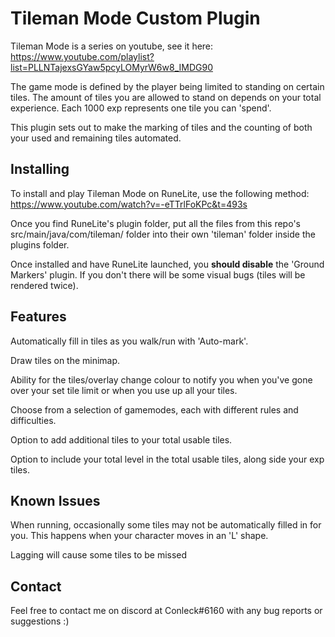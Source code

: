 # Tileman Mode Custom Plugin 
Tileman Mode is a series on youtube, see it here: https://www.youtube.com/playlist?list=PLLNTajexsGYaw5pcyLOMyrW6w8_IMDG90

The game mode is defined by the player being limited to standing on certain tiles. The amount of tiles you are allowed to stand on depends on your total experience. Each 1000 exp represents one tile you can 'spend'. 

This plugin sets out to make the marking of tiles and the counting of both your used and remaining tiles automated.

## Installing 
To install and play Tileman Mode on RuneLite, use the following method: https://www.youtube.com/watch?v=-eTTrlFoKPc&t=493s

Once you find RuneLite's plugin folder, put all the files from this repo's src/main/java/com/tileman/ folder into their own 'tileman' folder inside the plugins folder.

Once installed and have RuneLite launched, you <b>should disable</b> the 'Ground Markers' plugin. If you don't there will be some visual bugs (tiles will be rendered twice).

## Features
Automatically fill in tiles as you walk/run with 'Auto-mark'.

Draw tiles on the minimap.

Ability for the tiles/overlay change colour to notify you when you've gone over your set tile limit or when you use up all your tiles.

Choose from a selection of gamemodes, each with different rules and difficulties.

Option to add additional tiles to your total usable tiles.

Option to include your total level in the total usable tiles, along side your exp tiles. 

## Known Issues
When running, occasionally some tiles may not be automatically filled in for you. This happens when your character moves in an 'L' shape.

Lagging will cause some tiles to be missed

## Contact
Feel free to contact me on discord at Conleck#6160 with any bug reports or suggestions :) 
